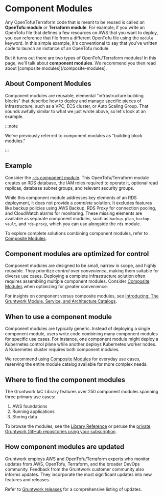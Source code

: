 # Component Modules

Any OpenTofu/Terraform code that is meant to be reused is called an **OpenTofu module** or **Terraform module**. For example, if you write an OpenTofu file that defines a few resources on AWS that you want to deploy, you can reference that file from a different OpenTofu file using the `module` keyword. In this simple example, it's conventional to say that you've written code to launch an instance of an OpenTofu module.

But it turns out there are two types of OpenTofu/Terraform modules! In this page, we'll talk about **component modules**. We recommend you then read about [composite modules](/composite-modules]. 

## About Component Modules

Component modules are reusable, elemental "infrastructure building blocks" that describe how to deploy and manage specific pieces of infrastructure, such as a VPC, ECS cluster, or Auto Scaling Group. That sounds awfully similar to what we just wrote above, so let's look at an example.

:::note

We've previously referred to component modules as "building block modules."

:::

## Example

Consider the [`rds` component module](/reference/modules/terraform-aws-data-storage/rds). This OpenTofu/Terraform module creates an RDS database, the IAM roles required to operate it, optional read replicas, database subnet groups, and relevant security groups.

While this component module addresses key elements of an RDS deployment, it does not provide a _complete_ solution. It excludes features like backup policies using AWS Backup, RDS Proxy for connection pooling, and CloudWatch alarms for monitoring. These missing elements are available as separate component modules, such as `backup-plan`, `backup-vault`, and `rds-proxy`, which you can use alongside the `rds` module.

To explore complete solutions combining component modules, refer to [Composite Modules](/2.0/docs/library/concepts/composite-modules).

## Component modules are optimized for control

Component modules are designed to be small, narrow in scope, and highly reusable. They prioritize _control_ over _convenience_, making them suitable for diverse use cases. Deploying a complete infrastructure solution often requires assembling multiple component modules. Consider [Composite Modules](/2.0/docs/library/concepts/composite-modules) when optimizing for greater convenience.

For insights on component versus composite modules, see [Introducing: The Gruntwork Module, Service, and Architecture Catalogs](https://blog.gruntwork.io/introducing-the-gruntwork-module-service-and-architecture-catalogs-eb3a21b99f70).

## When to use a component module

Component modules are typically generic. Instead of deploying a single component module, users write code combining many component modules for specific use cases. For instance, one component module might deploy a Kubernetes control plane while another deploys Kubernetes worker nodes. A Kubernetes cluster requires both component modules.

We recommend using [Composite Modules](/2.0/docs/library/concepts/composite-modules) for everyday use cases, reserving the entire module catalog available for more complex needs.

## Where to find the component modules

The Gruntwork IaC Library features over 250 component modules spanning three primary use cases:

1. AWS foundations
2. Running applications
3. Storing data


To browse the modules, see the [Library Reference](/library/reference) or peruse the [private Gruntwork GitHub repositories using your subscription](https://github.com/orgs/gruntwork-io/repositories?q=&type=private&language=&sort=).

## How component modules are updated

Gruntwork employs AWS and OpenTofu/Terraform experts who monitor updates from AWS, OpenTofu, Terraform, and the broader DevOps community. Feedback from the Gruntwork customer community also informs updates. They incorporate the most significant updates into new features and releases.

Refer to [Gruntwork releases](/guides/stay-up-to-date/#gruntwork-releases) for a comprehensive listing of updates.
